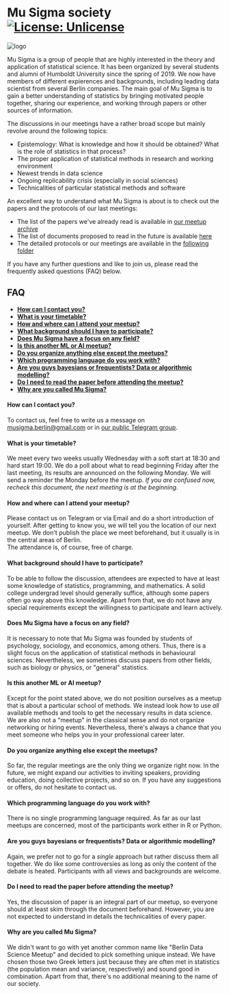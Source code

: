 # Mu Sigma society [![License: Unlicense](https://img.shields.io/badge/license-Unlicense-blue.svg)](http://unlicense.org/)

![logo](https://vectr.com/axmrk/ae6QlyRhy.png?width=280&height=280&select=a7XSU8mK8&quality=1&source=page)

Mu Sigma is a group of people that are highly interested in the theory and application of statistical science. It has been organized by several students and alumni of Humboldt University since the spring of 2019. We now have members of different expierences and backgrounds, including leading data scientist from several Berlin companies. The main goal of Mu Sigma is to gain a better understanding of statistics by bringing motivated people together, sharing our experience, and working through papers or other sources of information.

The discussions in our meetings have a rather broad scope but mainly revolve around the following topics:
* Epistemology: What is knowledge and how it should be obtained? What is the role of statistics in that process?
* The proper application of statistical methods in research and working environment
* Newest trends in data science
* Ongoing replicability crisis (especially in social sciences)
* Technicalities of particular statistical methods and software

An excellent way to understand what Mu Sigma is about is to check out the papers and the protocols of our last meetings:
* The list of the papers we've already read is available in [our meetup archive](meetup_archive.md)
* The list of documents proposed to read in the future is available [here](reading-list.md)
* The detailed protocols or our meetings are available in the [following folder](/protocols)  

If you have any further questions and like to join us, please read the frequently asked questions (FAQ) below.

## FAQ
- [**How can I contact you?**](#how-can-i-contact-you)
- [**What is your timetable?**](#what-is-your-timetable)
- [**How and where can I attend your meetup?**](#how-and-where-can-i-attend-your-meetup)
- [**What background should I have to participate?**](#what-background-should-i-have-to-participate)
- [**Does Mu Sigma have a focus on any field?**](#does-mu-sigma-have-a-focus-on-any-field)
- [**Is this another ML or AI meetup?**](#is-this-another-ml-or-ai-meetup)
- [**Do you organize anything else except the meetups?**](#do-you-organize-anything-else-except-the-meetups)
- [**Which programming language do you work with?**](#which-programming-language-do-you-work-with)
- [**Are you guys bayesians or frequentists? Data or algorithmic modelling?**](#are-you-guys-bayesians-or-frequentists-data-or-algorithmic-modelling)
- [**Do I need to read the paper before attending the meetup?**](#do-i-need-to-read-the-paper-before-attending-the-meetup)
- [**Why are you called Mu Sigma?**](#why-are-you-called-mu-sigma)

#### How can I contact you?
To contact us, feel free to write us a message on musigma.berlin@gmail.com or in [our public Telegram group](https://t.me/mu_sigma).

#### What is your timetable?

We meet every two weeks usually Wednesday with a soft start at 18:30 and hard start 19:00. We do a poll about what to read beginning Friday after the last meeting, its results are announced on the following Monday. We will send a reminder the Monday before the meetup. *If you are confused now, recheck this document, the next meeting is at the beginning*.

#### How and where can I attend your meetup?
Please contact us on Telegram or via Email and do a short introduction of yourself. After getting to know you, we will tell you the location of our next meetup. We don't publish the place we meet beforehand, but it usually is in the central areas of Berlin.  
The attendance is, of course, free of charge.

#### What background should I have to participate?
To be able to follow the discussion, attendees are expected to have at least some knowledge of statistics, programming, and mathematics. A solid college undergrad level should generally suffice, although some papers often go way above this knowledge. Apart from that, we do not have any special requirements except the willingness to participate and learn actively.

#### Does Mu Sigma have a focus on any field?
It is necessary to note that Mu Sigma was founded by students of psychology, sociology, and economics, among others. Thus, there is a slight focus on the application of statistical methods in behavioural sciences. Nevertheless, we sometimes discuss papers from other fields, such as biology or physics, or "general" statistics. 

#### Is this another ML or AI meetup?
Except for the point stated above, we do not position ourselves as a meetup that is about a particular school of methods. We instead look *how* to use *all* available methods and tools to get the necessary results in data science. We are also not a "meetup" in the classical sense and do not organize networking or hiring events. Nevertheless, there's always a chance that you meet someone who helps you in your professional career later.

#### Do you organize anything else except the meetups?
So far, the regular meetings are the only thing we organize right now. In the future, we might expand our activities to inviting speakers, providing education, doing collective projects, and so on. If you have any suggestions or offers, do not hesitate to contact us.

#### Which programming language do you work with?
There is no single programming language required. As far as our last meetups are concerned, most of the participants work either in R or Python.

#### Are you guys bayesians or frequentists? Data or algorithmic modelling?
Again, we prefer not to go for a *single* approach but rather discuss them all together. We do like some controversies as long as only the content of the debate is heated. Participants with all views and backgrounds are welcome.

#### Do I need to read the paper before attending the meetup?
Yes, the discussion of paper is an integral part of our meetup, so everyone should at least skim through the document beforehand. However, you are not expected to understand in details the technicalities of every paper.

#### Why are you called Mu Sigma?
We didn't want to go with yet another common name like "Berlin Data Science Meetup" and decided to pick something unique instead. We have chosen those two Greek letters just because they are often met in statistics (the population mean and variance, respectively) and sound good in combination. Apart from that, there's no additional meaning to the name of our society.
